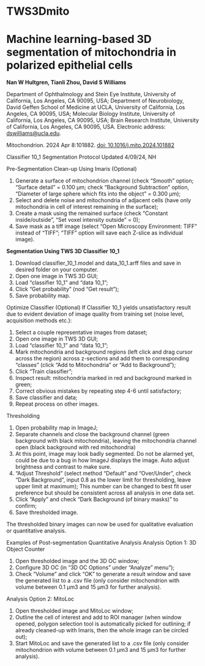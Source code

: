 # TWS3Dmito
# Machine learning-based 3D segmentation of mitochondria in polarized epithelial cells
**Nan W Hultgren, Tianli Zhou, David S Williams**

Department of Ophthalmology and Stein Eye Institute, University of California, Los Angeles, CA 90095, USA; Department of Neurobiology, David Geffen School of Medicine at UCLA, University of California, Los Angeles, CA 90095, USA; Molecular Biology Institute, University of California, Los Angeles, CA 90095, USA; Brain Research Institute, University of California, Los Angeles, CA 90095, USA. Electronic address: dswilliams@ucla.edu.

Mitochondrion. 2024 Apr 8:101882. [doi: 10.1016/j.mito.2024.101882](url)

Classifier 10_1 Segmentation Protocol
Updated 4/09/24, NH

Pre-Segmentation Clean-up Using Imaris (Optional)
1.	Generate a surface of mitochondrion channel (check “Smooth” option; “Surface detail” = 0.100 µm; check “Background Subtraction” option, “Diameter of large sphere which fits into the object” = 0.300 µm); 
2.	Select and delete noise and mitochondria of adjacent cells (have only mitochondria in cell of interest remaining in the surface);
3.	Create a mask using the remained surface (check “Constant inside/outside”, “Set voxel intensity outside” = 0);
4.	Save mask as a tiff image (select “Open Microscopy Environment: TIFF” instead of “TIFF”; “TIFF” option will save each Z-slice as individual image).

**Segmentation Using TWS 3D Classifier 10_1**
1.	Download classifier_10_1.model and data_10_1.arff files and save in desired folder on your computer.
2.	Open one image in TWS 3D GUI;
3.	Load “classifier 10_1” and “data 10_1”;
4.	Click “Get probability” (nod “Get result”);
5.	Save probability map.

Optimize Classifier (Optional)
If Classifier 10_1 yields unsatisfactory result due to evident deviation of image quality from training set (noise level, acquisition methods etc.):
1.	Select a couple representative images from dataset;
2.	Open one image in TWS 3D GUI;
3.	Load “classifier 10_1” and “data 10_1”;
4.	Mark mitochondria and background regions (left click and drag cursor across the region) across z-sections and add them to corresponding “classes” (click “Add to Mitochondria” or “Add to Background”);
5.	Click “Train classifier”;
6.	Inspect result: mitochondria marked in red and background marked in green;
7.	Correct obvious mistakes by repeating step 4-6 until satisfactory;
8.	Save classifier and data;
9.	Repeat process on other images.

Thresholding
1.	Open probability map in ImageJ;
2.	Separate channels and close the background channel (green background with black mitochondria), leaving the mitochondria channel open (black background with red mitochondria)
3.	At this point, image may look badly segmented. Do not be alarmed yet, could be due to a bug in how ImageJ displays the image. Auto adjust brightness and contrast to make sure. 
4.	“Adjust Threshold” (select method “Default” and “Over/Under”, check “Dark Background”, input 0.8 as the lower limit for thresholding, leave upper limit at maximum); This number can be changed to best fit user preference but should be consistent across all analysis in one data set.
5.	Click “Apply” and check “Dark Background (of binary masks)” to confirm;
6.	Save thresholded image.

The thresholded binary images can now be used for qualitative evaluation or quantitative analysis.

Examples of Post-segmentation Quantitative Analysis
Analysis Option 1: 3D Object Counter
1.	Open thresholded image and the 3D OC window;
2.	Configure 3D OC (in “3D OC Options” under “Analyze” menu”);
3.	Check “Volume” and click “OK” to generate a result window and save the generated list to a .csv file (only consider mitochondrion with volume between 0.1 µm3 and 15 µm3 for further analysis).

Analysis Option 2: MitoLoc
1.	Open thresholded image and MitoLoc window;
2.	Outline the cell of interest and add to ROI manager (when window opened, polygon selection tool is automatically picked for outlining; if already cleaned-up with Imaris, then the whole image can be circled out); 
3.	Start MitoLoc and save the generated list to a .csv file (only consider mitochondrion with volume between 0.1 µm3 and 15 µm3 for further analysis).
